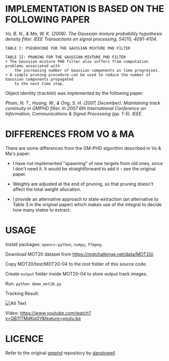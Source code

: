 IMPLEMENTATION IS BASED ON THE FOLLOWING PAPER
========================
*Vo, B. N., & Ma, W. K. (2006). The Gaussian mixture probability hypothesis density filter. IEEE Transactions on signal processing, 54(11), 4091-4104*.

    TABLE I: PSEUDOCODE FOR THE GAUSSIAN MIXTURE PHD FILTER
    
    TABLE II: PRUNING FOR THE GAUSSIAN MIXTURE PHD FILTER
    + The Gaussian mixture PHD filter also suffers from computation problems associated with 
        the increasing number of Gaussian components as time progresses.
    + A simple pruning procedure can be used to reduce the number of Gaussian components propagated 
        to the next time step. 

Object identity (tracklet) was implemented by the following paper:

_Pham, N. T., Huang, W., & Ong, S. H. (2007, December). Maintaining track continuity in GMPHD filter. In 2007 6th International Conference on Information, Communications & Signal Processing (pp. 1-5). IEEE._

DIFFERENCES FROM VO & MA
========================

There are some differences from the GM-PHD algorithm described in Vo & Ma's paper:

* I have not implemented "spawning" of new targets from old ones, since I don't 
  need it. It would be straightforward to add it - see the original paper.

* Weights are adjusted at the end of pruning, so that pruning doesn't affect
  the total weight allocation.

* I provide an alternative approach to state-extraction (an alternative to
  Table 3 in the original paper) which makes use of the integral to decide how
  many states to extract.


USAGE
=====
Install packages: `opencv-python`, `numpy`, `ffmpeg`.

Download MOT20 dataset from https://motchallenge.net/data/MOT20/.

Copy MOT20/test/MOT20-04 to the root folder of this source code.

Create `output` folder inside MOT20-04 to store output track images.

Run: `python demo_mot20.py`

Tracking Result:

![Alt Text](./MOT20-04/mot20.gif)

Video: https://www.youtube.com/watch?v=QB7tTMdKpGY&feature=youtu.be


LICENCE
=======

Refer to the original [gmphd](https://github.com/danstowell/gmphd) repository by [danstowell](https://github.com/danstowell)
